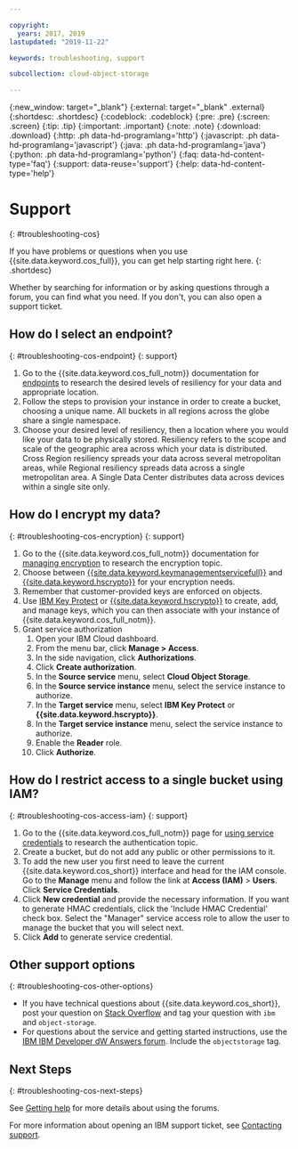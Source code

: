 ```yaml
---

copyright:
  years: 2017, 2019
lastupdated: "2019-11-22"

keywords: troubleshooting, support

subcollection: cloud-object-storage

---
```

{:new_window: target="_blank"}
{:external: target="_blank" .external}
{:shortdesc: .shortdesc}
{:codeblock: .codeblock}
{:pre: .pre}
{:screen: .screen}
{:tip: .tip}
{:important: .important}
{:note: .note}
{:download: .download} 
{:http: .ph data-hd-programlang='http'} 
{:javascript: .ph data-hd-programlang='javascript'} 
{:java: .ph data-hd-programlang='java'} 
{:python: .ph data-hd-programlang='python'}
{:faq: data-hd-content-type='faq'}
{:support: data-reuse='support'}
{:help: data-hd-content-type='help'}

# Support
{: #troubleshooting-cos}

If you have problems or questions when you use {{site.data.keyword.cos_full}}, you can get help starting right here. 
{: .shortdesc}

Whether by searching for information or by asking questions through a forum, you can find what you need. If you don't, you can also open a support ticket.

## How do I select an endpoint?
{: #troubleshooting-cos-endpoint}
{: support}

1. Go to the {{site.data.keyword.cos_full_notm}} documentation for [endpoints](/docs/cloud-object-storage?topic=cloud-object-storage-getting-started) to research the desired levels of resiliency for your data and appropriate location.
1. Follow the steps to provision your instance in order to create a bucket, choosing a unique name. All buckets in all regions across the globe share a single namespace.
1. Choose your desired level of resiliency, then a location where you would like your data to be physically stored. Resiliency refers to the scope and scale of the geographic area across which your data is distributed. Cross Region resiliency spreads your data across several metropolitan areas, while Regional resiliency spreads data across a single metropolitan area. A Single Data Center distributes data across devices within a single site only.

## How do I encrypt my data?
{: #troubleshooting-cos-encryption}
{: support}

1. Go to the {{site.data.keyword.cos_full_notm}} documentation for [managing encryption](/docs/services/cloud-object-storage?topic=cloud-object-storage-encryption) to research the encryption topic.
1. Choose between [{{site.data.keyword.keymanagementservicefull}}](/docs/services/key-protect?topic=key-protect-about) and [{{site.data.keyword.hscrypto}}](/docs/services/hs-crypto?topic=hs-crypto-overview) for your encryption needs.
1. Remember that customer-provided keys are enforced on objects.
1. Use [IBM Key Protect](/docs/services/key-protect?topic=key-protect-about) or [{{site.data.keyword.hscrypto}}](/docs/services/hs-crypto?topic=hs-crypto-overview) to create, add, and manage keys, which you can then associate with your instance of {{site.data.keyword.cos_full_notm}}.
1. Grant service authorization
     1. Open your IBM Cloud dashboard.
     1. From the menu bar, click **Manage > Access**.
     1. In the side navigation, click **Authorizations**.
     1. Click **Create authorization**.
     1. In the **Source service** menu, select **Cloud Object Storage**.
     1. In the **Source service instance** menu, select the service instance to authorize.
     1. In the **Target service** menu, select **IBM Key Protect** or **{{site.data.keyword.hscrypto}}**.
     1. In the **Target service instance** menu, select the service instance to authorize.
     1. Enable the **Reader** role.
     1. Click **Authorize**.


## How do I restrict access to a single bucket using IAM?
{: #troubleshooting-cos-access-iam}
{: support}

1. Go to the {{site.data.keyword.cos_full_notm}} page for [using service credentials](/docs/cloud-object-storage?topic=cloud-object-storage-service-credentials#service-credentials-bucket) to research the authentication topic.
1. Create a bucket, but do not add any public or other permissions to it.
1. To add the new user you first need to leave the current {{site.data.keyword.cos_short}} interface and head for the IAM console. Go to the **Manage** menu and follow the link at **Access (IAM)** > **Users**. Click **Service Credentials**.
1. Click **New credential** and provide the necessary information. If you want to generate HMAC credentials, click the 'Include HMAC Credential' check box. Select the "Manager" service access role to allow the user to manage the bucket that you will select next.
1. Click **Add** to generate service credential.


## Other support options
{: #troubleshooting-cos-other-options}

* If you have technical questions about {{site.data.keyword.cos_short}}, post your question on [Stack Overflow](https://stackoverflow.com/search?q=object-storage+ibm) and tag your question with `ibm` and `object-storage`.
* For questions about the service and getting started instructions, use the [IBM IBM Developer dW Answers forum](https://developer.ibm.com/answers/topics/objectstorage/). Include the  `objectstorage` tag.

## Next Steps
{: #troubleshooting-cos-next-steps}

See [Getting help](/docs/get-support?topic=get-support-getting-customer-support) for more details about using the forums.

For more information about opening an IBM support ticket, see [Contacting support](/docs/get-support?topic=get-support-getting-customer-support).
